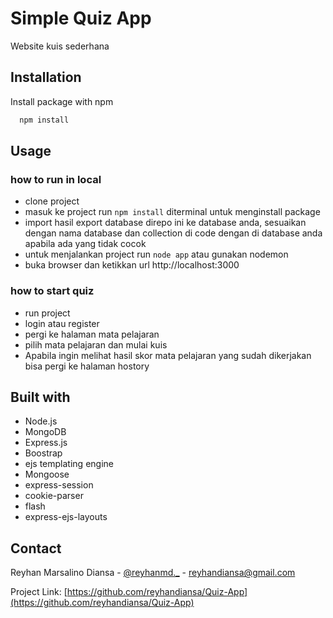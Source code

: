 # Simple Quiz App

Website kuis sederhana
## Installation

Install package with npm

```bash
  npm install 
```
    
## Usage

### how to run in local
- clone project
- masuk ke project run `npm install` diterminal untuk menginstall package
- import hasil export database direpo ini ke database anda, sesuaikan dengan nama database dan collection di code dengan di database anda apabila ada yang tidak cocok
- untuk menjalankan project run `node app` atau gunakan nodemon
- buka browser dan ketikkan url http://localhost:3000

### how to start quiz
- run project
- login atau register
- pergi ke halaman mata pelajaran
- pilih mata pelajaran dan mulai kuis
- Apabila ingin melihat hasil skor mata pelajaran yang sudah dikerjakan bisa pergi ke halaman hostory

## Built with

- Node.js
- MongoDB
- Express.js
- Boostrap
- ejs templating engine
- Mongoose
- express-session
- cookie-parser
- flash
- express-ejs-layouts



## Contact

Reyhan Marsalino Diansa - [@reyhanmd._](https://instagram.com/reyhanmd._) - reyhandiansa@gmail.com

Project Link: [https://github.com/reyhandiansa/Quiz-App](https://github.com/reyhandiansa/Quiz-App)


